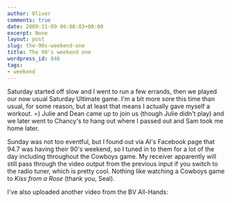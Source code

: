 ```yaml
---
author: Oliver
comments: true
date: 2009-11-09 06:08:03+00:00
excerpt: None
layout: post
slug: the-90s-weekend-one
title: The 90's weekend one
wordpress_id: 846
tags:
- weekend
---
```


Saturday started off slow and I went to run a few errands, then we played our now usual Saturday Ultimate game.  I'm a bit more sore this time than usual, for some reason, but at least that means I actually gave myself a workout. =)  Julie and Dean came up to join us (though Julie didn't play) and we later went to Chancy's to hang out where I passed out and Sam took me home later.

Sunday was not too eventful, but I found out via Al's Facebook page that 94.7 was having their 90's weekend, so I tuned in to them for a lot of the day including throughout the Cowboys game.  My receiver apparently will still pass through the video output from the previous input if you switch to the radio tuner, which is pretty cool.  Nothing like watching a Cowboys game to <em>Kiss from a Rose</em> (thank you, Seal).

I've also uploaded another video from the BV All-Hands:

<object width="560" height="340"><param name="movie" value="http://www.youtube.com/v/xsPVYyqTZi4&hl=en&fs=1&hd=1"></param><param name="allowFullScreen" value="true"></param><param name="allowscriptaccess" value="always"></param><embed src="http://www.youtube.com/v/xsPVYyqTZi4&hl=en&fs=1&hd=1" type="application/x-shockwave-flash" allowscriptaccess="always" allowfullscreen="true" width="560" height="340"></embed></object>